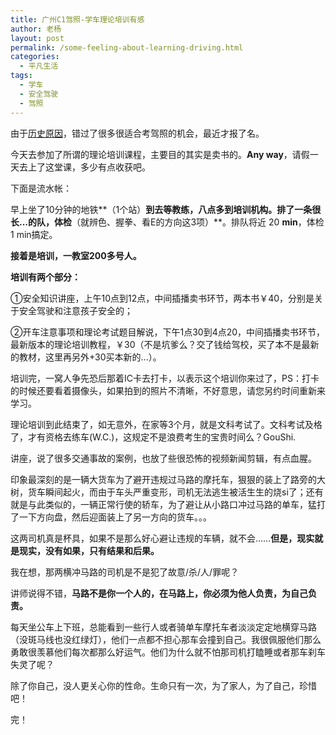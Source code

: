```yaml
---
title: 广州C1驾照-学车理论培训有感
author: 老杨
layout: post
permalink: /some-feeling-about-learning-driving.html
categories:
  - 平凡生活
tags:
  - 学车
  - 安全驾驶
  - 驾照
---
```

由于<a title="等待" href="/waiting.html" target="_blank">历史原因</a>，错过了很多很适合考驾照的机会，最近才报了名。

今天去参加了所谓的理论培训课程，主要目的其实是卖书的。**Any way**，请假一天去上了这堂课，多少有点收获吧。  


  
下面是流水帐：

早上坐了10分钟的地铁**（1个站）**到去等教练，八点多到培训机构。排了一条很长...的队，体检**（就辨色、握拳、看E的方向这3项）**。排队将近 20 **min**，体检 1 min搞定。

**接着是培训，一教室200多号人。**

**培训有两个部分：**

①安全知识讲座，上午10点到12点，中间插播卖书环节，两本书￥40，分别是关于安全驾驶和注意孩子安全的；

②开车注意事项和理论考试题目解说，下午1点30到4点20，中间插播卖书环节，最新版本的理论培训教程，￥30（不是坑爹么？交了钱给驾校，买了本不是最新的教材，这里再另外+30买本新的...）。

培训完，一窝人争先恐后那着IC卡去打卡，以表示这个培训你来过了，PS：打卡的时候还要看着摄像头，如果拍到的照片不清晰，不好意思，请您另约时间重新来学习。

理论培训到此结束了，如无意外，在家等3个月，就是文科考试了。文科考试及格了，才有资格去练车(W.C.)，这规定不是浪费考生的宝贵时间么？GouShi.

讲座，说了很多交通事故的案例，也放了些很恐怖的视频新闻剪辑，有点血腥。

印象最深刻的是一辆大货车为了避开违规过马路的摩托车，狠狠的装上了路旁的大树，货车瞬间起火，而由于车头严重变形，司机无法逃生被活生生的烧si了；还有就是与此类似的，一辆正常行使的轿车，为了避让从小路口冲过马路的单车，猛打了一下方向盘，然后迎面装上了另一方向的货车。。。

这两司机真是杯具，如果不是那么好心避让违规的车辆，就不会……**但是，现实就是现实，没有如果，只有结果和后果。**

我在想，那两横冲马路的司机是不是犯了故意/杀/人/罪呢？

讲师说得不错，**马路不是你一个人的，在马路上，你必须为他人负责，为自己负责。**

每天坐公车上下班，总能看到一些行人或者骑单车摩托车者淡淡定定地横穿马路（没斑马线也没红绿灯），他们一点都不担心那车会撞到自己。我很佩服他们那么勇敢很羡慕他们每次都那么好运气。他们为什么就不怕那司机打瞌睡或者那车刹车失灵了呢？

除了你自己，没人更关心你的性命。生命只有一次，为了家人，为了自己，珍惜吧！

完！